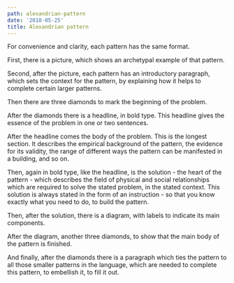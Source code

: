 ```yaml
---
path: alexandrian-pattern
date: '2018-05-25'
title: Alexandrian pattern
---
```

For convenience and clarity, each pattern has the same format. 

First, there is a picture, which shows an archetypal example of that pattern. 

Second, after the picture, each pattern has an introductory paragraph, which sets the context for the pattern, by explaining how it helps to complete certain larger patterns. 

Then there are three diamonds to mark the beginning of the problem. 

After the diamonds there is a headline, in bold type. This headline gives the essence of the problem in one or two sentences. 

After the headline comes the body of the problem. This is the longest section. It describes the empirical background of the pattern, the evidence for its validity, the range of different ways the pattern can be manifested in a building, and so on. 

Then, again in bold type, like the headline, is the solution - the heart of the pattern - which describes the field of physical and social relationships which are required to solve the stated problem, in the stated context. This solution is always stated in the form of an instruction - so that you know exactly what you need to do, to build the pattern. 

Then, after the solution, there is a diagram, with labels to indicate its main components.

After the diagram, another three diamonds, to show that the main body of the pattern is finished. 

And finally, after the diamonds there is a paragraph which ties the pattern to all those smaller patterns in the language, which are needed to complete this pattern, to embellish it, to fill it out.

